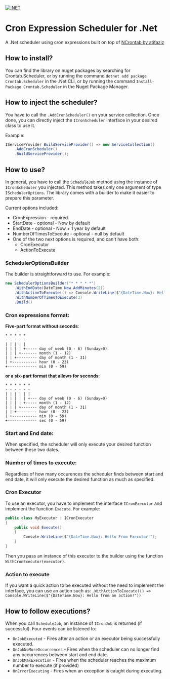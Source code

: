 [![.NET](https://github.com/tiger4589/CronScheduler/actions/workflows/dotnet.yml/badge.svg)](https://github.com/tiger4589/CronScheduler/actions/workflows/dotnet.yml)

# Cron Expression Scheduler for .Net

A .Net scheduler using cron expressions built on top of [NCrontab by atifaziz](https://github.com/atifaziz/NCrontab)

## How to install?

You can find the library on nuget packages by searching for Crontab.Scheduler, 
or by running the command `dotnet add package Crontab.Scheduler` in the .Net CLI,
or by running the command `Install-Package Crontab.Scheduler` in the Nuget Package Manager.

## How to inject the scheduler?

You have to call the `.AddCronScheduler()` on your service collection.
Once done, you can directly inject the `ICronScheduler` interface in your desired class to use it.

Example:

```csharp
IServiceProvider BuildServiceProvider() => new ServiceCollection()
    .AddCronScheduler()
    .BuildServiceProvider();
```

## How to use?

In general, you have to call the `ScheduleJob` method using the instance of `ICronScheduler` you injected.
This method takes only one argument of type `ISchedulerOptions`.
The library comes with a builder to make it easier to prepare this parameter.

Current options included:

- CronExpression - required.
- StartDate - optional - Now by default
- EndDate - optional - Now + 1 year by default
- NumberOfTimesToExecute - optional - null by default
- One of the two next options is required, and can't have both:
    - CronExecutor 
    - ActionToExecute

### SchedulerOptionsBuilder

The builder is straightforward to use.
For example:

```csharp
new SchedulerOptionsBuilder("* * * * *")
    .WithEndDate(DateTime.Now.AddMinutes(2)) 
    .WithActionToExecute(() => Console.WriteLine($"{DateTime.Now}: Hello from an action!"))
    .WithNumberOfTimesToExecute(3)
    .Build()
```

### Cron expressions format:

**Five-part format without seconds**:

    * * * * *
    - - - - -
    | | | | |
    | | | | +----- day of week (0 - 6) (Sunday=0)
    | | | +------- month (1 - 12)
    | | +--------- day of month (1 - 31)
    | +----------- hour (0 - 23)
    +------------- min (0 - 59)

**or a six-part format that allows for seconds**:

    * * * * * *
    - - - - - -
    | | | | | |
    | | | | | +--- day of week (0 - 6) (Sunday=0)
    | | | | +----- month (1 - 12)
    | | | +------- day of month (1 - 31)
    | | +--------- hour (0 - 23)
    | +----------- min (0 - 59)
    +------------- sec (0 - 59)

### Start and End date:

When specified, the scheduler will only execute your desired function between these two dates.

### Number of times to execute:

Regardless of how many occurences the scheduler finds between start and end date, it will only execute the desired function as much as specified.

### Cron Executor

To use an executor, you have to implement the interface `ICronExecutor` and implement the function `Execute`.
For example:

```csharp
public class MyExecutor : ICronExecutor
{
    public void Execute()
    {
        Console.WriteLine($"{DateTime.Now}: Hello From Executor!");
    }
}
```

Then you pass an instance of this executor to the builder using the function `WithCronExecutor(executor)`.

### Action to execute

If you want a quick action to be executed without the need to implement the interface, you can use an action such as: `.WithActionToExecute(() => Console.WriteLine($"{DateTime.Now}: Hello from an action!"))`

## How to follow executions?

When you call `ScheduleJob`, an instance of `ICronJob` is returned (if successful).
Four events can be listened to:

- `OnJobExecuted` - Fires after an action or an executor being successfully executed.
- `OnJobNoMoreOccurrences` - Fires when the scheduler can no longer find any occurrences between start and end date.
- `OnJobMaxExecution` - Fires when the scheduler reaches the maximum number to execute (if provided)
- `OnErrorExecuting` - Fires when an exception is caught during executing.

